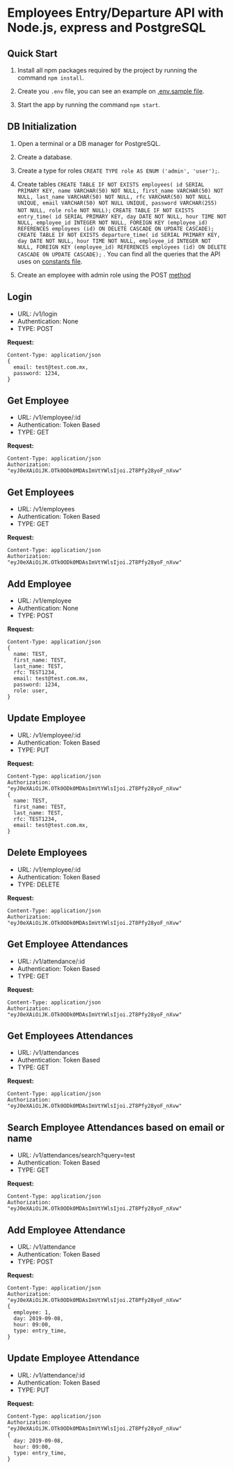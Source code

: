 # Employees Entry/Departure API with Node.js, express and PostgreSQL

## Quick Start

1. Install all npm packages required by the project by running the command  ` npm install `.

2. Create you ` .env ` file, you can see an example on [.env.sample file](.env.sample).

3. Start the app by running the command ` npm start `.

## DB Initialization

1. Open a terminal or a DB manager for PostgreSQL.

2. Create a database.

3. Create a type for roles ` CREATE TYPE role AS ENUM ('admin', 'user'); `.

4. Create tables ` CREATE TABLE IF NOT EXISTS employees( id SERIAL PRIMARY KEY, name VARCHAR(50) NOT NULL, first_name VARCHAR(50) NOT NULL, last_name VARCHAR(50) NOT NULL, rfc VARCHAR(50) NOT NULL UNIQUE, email VARCHAR(50) NOT NULL UNIQUE, password VARCHAR(255) NOT NULL, role role NOT NULL); ` `CREATE TABLE IF NOT EXISTS entry_time( id SERIAL PRIMARY KEY, day DATE NOT NULL, hour TIME NOT NULL, employee_id INTEGER NOT NULL, FOREIGN KEY (employee_id) REFERENCES employees (id) ON DELETE CASCADE ON UPDATE CASCADE);` `CREATE TABLE IF NOT EXISTS departure_time( id SERIAL PRIMARY KEY, day DATE NOT NULL, hour TIME NOT NULL, employee_id INTEGER NOT NULL, FOREIGN KEY (employee_id) REFERENCES employees (id) ON DELETE CASCADE ON UPDATE CASCADE);` . You can find all the queries that the API uses on [constants file](https://github.com/dnm95/r-test-api/blob/master/app/constants.js).

5. Create an employee with admin role using the POST [method](#add-employee)

## Login
* URL: /v1/login
* Authentication: None
* TYPE: POST

**Request:**
```
Content-Type: application/json
{
  email: test@test.com.mx,
  password: 1234,
}
```

## Get Employee
* URL: /v1/employee/:id
* Authentication: Token Based
* TYPE: GET

**Request:**
```
Content-Type: application/json
Authorization: "eyJ0eXAiOiJK.OTk0ODk0MDAsImVtYWlsIjoi.2T8Pfy28yoF_nXvw"
```

## Get Employees
* URL: /v1/employees
* Authentication: Token Based
* TYPE: GET

**Request:**
```
Content-Type: application/json
Authorization: "eyJ0eXAiOiJK.OTk0ODk0MDAsImVtYWlsIjoi.2T8Pfy28yoF_nXvw"
```

## Add Employee
* URL: /v1/employee
* Authentication: None
* TYPE: POST

**Request:**
```
Content-Type: application/json
{
  name: TEST,
  first_name: TEST,
  last_name: TEST,
  rfc: TEST1234,
  email: test@test.com.mx,
  password: 1234,
  role: user,
}
```

## Update Employee
* URL: /v1/employee/:id
* Authentication: Token Based
* TYPE: PUT

**Request:**
```
Content-Type: application/json
Authorization: "eyJ0eXAiOiJK.OTk0ODk0MDAsImVtYWlsIjoi.2T8Pfy28yoF_nXvw"
{
  name: TEST,
  first_name: TEST,
  last_name: TEST,
  rfc: TEST1234,
  email: test@test.com.mx,
}
```

## Delete Employees
* URL: /v1/employee/:id
* Authentication: Token Based
* TYPE: DELETE

**Request:**
```
Content-Type: application/json
Authorization: "eyJ0eXAiOiJK.OTk0ODk0MDAsImVtYWlsIjoi.2T8Pfy28yoF_nXvw"
```

## Get Employee Attendances
* URL: /v1/attendance/:id
* Authentication: Token Based
* TYPE: GET

**Request:**
```
Content-Type: application/json
Authorization: "eyJ0eXAiOiJK.OTk0ODk0MDAsImVtYWlsIjoi.2T8Pfy28yoF_nXvw"
```

## Get Employees Attendances
* URL: /v1/attendances
* Authentication: Token Based
* TYPE: GET

**Request:**
```
Content-Type: application/json
Authorization: "eyJ0eXAiOiJK.OTk0ODk0MDAsImVtYWlsIjoi.2T8Pfy28yoF_nXvw"
```

## Search Employee Attendances based on email or name
* URL: /v1/attendances/search?query=test
* Authentication: Token Based
* TYPE: GET

**Request:**
```
Content-Type: application/json
Authorization: "eyJ0eXAiOiJK.OTk0ODk0MDAsImVtYWlsIjoi.2T8Pfy28yoF_nXvw"
```

## Add Employee Attendance
* URL: /v1/attendance
* Authentication: Token Based
* TYPE: POST

**Request:**
```
Content-Type: application/json
Authorization: "eyJ0eXAiOiJK.OTk0ODk0MDAsImVtYWlsIjoi.2T8Pfy28yoF_nXvw"
{
  employee: 1,
  day: 2019-09-08,
  hour: 09:00,
  type: entry_time,
}
```

## Update Employee Attendance
* URL: /v1/attendance/:id
* Authentication: Token Based
* TYPE: PUT

**Request:**
```
Content-Type: application/json
Authorization: "eyJ0eXAiOiJK.OTk0ODk0MDAsImVtYWlsIjoi.2T8Pfy28yoF_nXvw"
{
  day: 2019-09-08,
  hour: 09:00,
  type: entry_time,
}
```